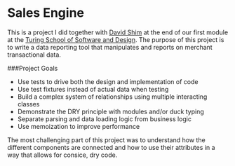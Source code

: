 # Sales Engine

This is a project I did together with [David Shim](https://github.com/dshim) at the end
of our first module at the [Turing School of Software and Design](https://turing.io).
The purpose of this project is to write a data reporting tool that manipulates and reports on merchant transactional data.

###Project Goals

* Use tests to drive both the design and implementation of code
* Use test fixtures instead of actual data when testing
* Build a complex system of relationships using multiple interacting classes
* Demonstrate the DRY principle with modules and/or duck typing
* Separate parsing and data loading logic from business logic
* Use memoization to improve performance

The most challenging part of this project was to understand how the different components
are connected and how to use their attributes in a way that allows for consice, dry code.
